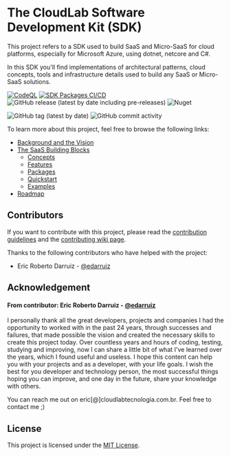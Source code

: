 # The CloudLab Software Development Kit (SDK)
This project refers to a SDK used to build SaaS and Micro-SaaS for cloud platforms, especially for Microsoft Azure, using dotnet, netcore and C#.

In this SDK you'll find implementations of architectural patterns, cloud concepts, tools and infrastructure details used to build any SaaS or Micro-SaaS solutions.

[![CodeQL](https://github.com/cloudlabtech/SDK/actions/workflows/codeql.yml/badge.svg?branch=main)](https://github.com/cloudlabtech/SDK/actions/workflows/codeql.yml)
[![SDK Packages CI/CD](https://github.com/cloudlabtech/SDK/actions/workflows/deploy.yml/badge.svg)](https://github.com/cloudlabtech/SDK/actions/workflows/deploy.yml)
![GitHub release (latest by date including pre-releases)](https://img.shields.io/github/v/release/cloudlabtech/sdk?include_prereleases)
![Nuget](https://img.shields.io/nuget/v/CloudLab.SDK)

![GitHub tag (latest by date)](https://img.shields.io/github/v/tag/cloudlabtech/sdk)
![GitHub commit activity](https://img.shields.io/github/commit-activity/m/cloudlabtech/sdk)


To learn more about this project, feel free to browse the following links:

- [Background and the Vision][background_wiki]
- [The SaaS Building Blocks][saas_building_blocks_wiki]
  - [Concepts][concepts_wiki]
  - [Features][features_wiki]
  - [Packages][packages_wiki]
  - [Quickstart][quickstart_wiki]
  - [Examples][examples_wiki]
- [Roadmap][roadmap_wiki]

## Contributors
If you want to contribute with this project, please read the [contribution guidelines][contributing] and the [contributing wiki page][contributing_wiki].

Thanks to the following contributors who have helped with the project:
- Eric Roberto Darruiz - [@edarruiz][user_edarruiz]

## Acknowledgement
#### From contributor: Eric Roberto Darruiz - [@edarruiz][user_edarruiz]
I personally thank all the great developers, projects and companies I had the opportunity to worked with in the past 24 years, through successes and failures, that made possible the vision and created the necessary skills to create this project today. Over countless years and hours of coding, testing, studying and improving, now I can share a little bit of what I've learned over the years, which I found useful and useless. I hope this content can help you with your projects and as a developer, with your life goals. I wish the best for you developer and technology person, the most successful things hoping you can improve, and one day in the future, share your knowledge with others.

You can reach me out on eric[@]cloudlabtecnologia.com.br. Feel free to contact me ;)

## License
This project is licensed under the [MIT License][license].

[background_wiki]: https://github.com/cloudlabtech/SDK/wiki/Background-and-the-Vision
[saas_building_blocks_wiki]: https://github.com/cloudlabtech/SDK/wiki/The-Saas-Building-Blocks
[concepts_wiki]: https://github.com/cloudlabtech/SDK/wiki/Concepts
[features_wiki]: https://github.com/cloudlabtech/SDK/wiki/Features
[packages_wiki]: https://github.com/cloudlabtech/SDK/wiki/Packages
[quickstart_wiki]: https://github.com/cloudlabtech/SDK/wiki/Quickstart
[examples_wiki]: https://github.com/cloudlabtech/SDK/wiki/Examples
[roadmap_wiki]: https://github.com/cloudlabtech/SDK/wiki/Roadmap
[contributing]: https://github.com/cloudlabtech/SDK/blob/main/CONTRIBUTING.md
[contributing_wiki]: https://github.com/cloudlabtech/SDK/wiki/How-to-Contribute-to-Wiki
[user_edarruiz]: https://github.com/edarruiz
[license]: https://github.com/cloudlabtech/SDK/blob/main/LICENSE

<!-- https://github.com/cloudlabtech/SDK/wiki/ -->

